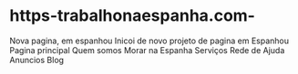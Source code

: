 # https-trabalhonaespanha.com-
Nova pagina, em espanhou
Inicoi de novo projeto de pagina em  Espanhou
Pagina principal
Quem somos
Morar na Espanha
Serviços
Rede de Ajuda
Anuncios
Blog
